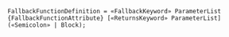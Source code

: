 <!-- This file is generated automatically by infrastructure scripts. Please don't edit by hand. -->

<!-- markdownlint-disable first-line-h1 -->

```{ .ebnf .slang-ebnf #FallbackFunctionDefinition }
FallbackFunctionDefinition = «FallbackKeyword» ParameterList {FallbackFunctionAttribute} [«ReturnsKeyword» ParameterList] («Semicolon» | Block);
```
